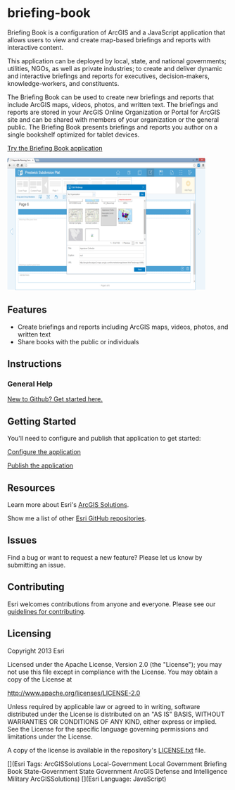 # briefing-book

Briefing Book is a configuration of ArcGIS and a JavaScript application that allows users to view and create map-based briefings and reports with interactive content.

This application can be deployed by local, state, and national governments; utilities, NGOs, as well as private industries; to create and deliver dynamic and interactive briefings and reports for executives, decision-makers, knowledge-workers, and constituents.

The Briefing Book can be used to create new briefings and reports that include ArcGIS maps, videos, photos, and written text. The briefings and reports are stored in your ArcGIS Online Organization or Portal for ArcGIS site and can be shared with members of your organization or the general public. The Briefing Book presents briefings and reports you author on a single bookshelf optimized for tablet devices.

[Try the Briefing Book application](http://esriurl.com/BriefingBookTryItLive)

[![Image of Briefing Book application](briefing-book.png "Briefing Book application")](http://esriurl.com/BriefingBookTryItLive)

## Features

* Create briefings and reports including ArcGIS maps, videos, photos, and written text
* Share books with the public or individuals

## Instructions

### General Help
[New to Github? Get started here.](http://htmlpreview.github.com/?https://github.com/Esri/esri.github.com/blob/master/help/esri-getting-to-know-github.html)

## Getting Started

You'll need to configure and publish that application to get started:

[Configure the application](http://solutions.arcgis.com/local-government/help/briefing-book/get-started/configure-application/)

[Publish the application](http://solutions.arcgis.com/local-government/help/briefing-book/get-started/publish-application/)

## Resources

Learn more about Esri's [ArcGIS Solutions](http://solutions.arcgis.com/).

Show me a list of other [Esri GitHub repositories](http://esri.github.io/).

## Issues

Find a bug or want to request a new feature?  Please let us know by submitting an issue.

## Contributing

Esri welcomes contributions from anyone and everyone.
Please see our [guidelines for contributing](https://github.com/esri/contributing).

## Licensing

Copyright 2013 Esri

Licensed under the Apache License, Version 2.0 (the "License");
you may not use this file except in compliance with the License.
You may obtain a copy of the License at

   http://www.apache.org/licenses/LICENSE-2.0

Unless required by applicable law or agreed to in writing, software
distributed under the License is distributed on an "AS IS" BASIS,
WITHOUT WARRANTIES OR CONDITIONS OF ANY KIND, either express or implied.
See the License for the specific language governing permissions and
limitations under the License.

A copy of the license is available in the repository's
[LICENSE.txt](LICENSE.txt) file.

[](Esri Tags: ArcGISSolutions Local-Government Local Government Briefing Book State-Government State Government ArcGIS Defense and Intelligence Military ArcGISSolutions)
[](Esri Language: JavaScript)
